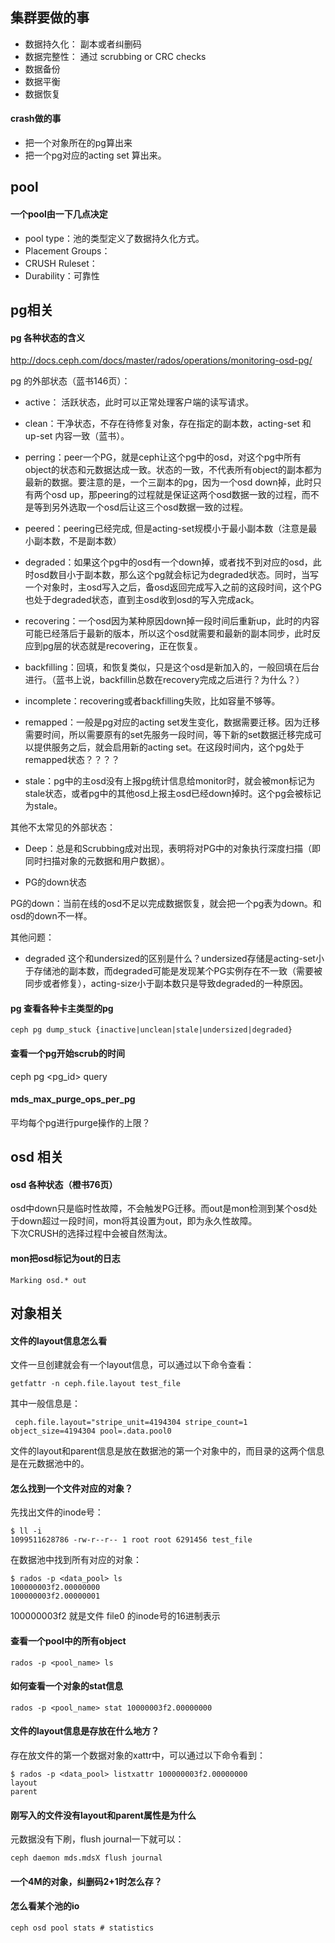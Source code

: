 ## 集群要做的事

 * 数据持久化： 副本或者纠删码
 * 数据完整性： 通过 scrubbing or CRC checks
 * 数据备份
 * 数据平衡
 * 数据恢复
 
#### crash做的事

* 把一个对象所在的pg算出来
* 把一个pg对应的acting set 算出来。

## pool

#### 一个pool由一下几点决定

* pool type：池的类型定义了数据持久化方式。
* Placement Groups：
* CRUSH Ruleset：
* Durability：可靠性




## pg相关
#### pg 各种状态的含义

http://docs.ceph.com/docs/master/rados/operations/monitoring-osd-pg/

pg 的外部状态（蓝书146页）：

* active： 活跃状态，此时可以正常处理客户端的读写请求。

* clean：干净状态，不存在待修复对象，存在指定的副本数，acting-set 和 up-set 内容一致（蓝书）。

* perring：peer一个PG，就是ceph让这个pg中的osd，对这个pg中所有object的状态和元数据达成一致。状态的一致，不代表所有object的副本都为最新的数据。要注意的是，一个三副本的pg，因为一个osd down掉，此时只有两个osd up，那peering的过程就是保证这两个osd数据一致的过程，而不是等到另外选取一个osd后让这三个osd数据一致的过程。

* peered：peering已经完成, 但是acting-set规模小于最小副本数（注意是最小副本数，不是副本数）

* degraded：如果这个pg中的osd有一个down掉，或者找不到对应的osd，此时osd数目小于副本数，那么这个pg就会标记为degraded状态。同时，当写一个对象时，主osd写入之后，备osd返回完成写入之前的这段时间，这个PG也处于degraded状态，直到主osd收到osd的写入完成ack。


* recovering：一个osd因为某种原因down掉一段时间后重新up，此时的内容可能已经落后于最新的版本，所以这个osd就需要和最新的副本同步，此时反应到pg层的状态就是recovering，正在恢复。

* backfilling：回填，和恢复类似，只是这个osd是新加入的，一般回填在后台进行。（蓝书上说，backfillin总数在recovery完成之后进行？为什么？）

* incomplete：recovering或者backfilling失败，比如容量不够等。

* remapped：一般是pg对应的acting set发生变化，数据需要迁移。因为迁移需要时间，所以需要原有的set先服务一段时间，等下新的set数据迁移完成可以提供服务之后，就会启用新的acting set。在这段时间内，这个pg处于remapped状态？？？？

* stale：pg中的主osd没有上报pg统计信息给monitor时，就会被mon标记为stale状态，或者pg中的其他osd上报主osd已经down掉时。这个pg会被标记为stale。

其他不太常见的外部状态：

* Deep：总是和Scrubbing成对出现，表明将对PG中的对象执行深度扫描（即同时扫描对象的元数据和用户数据）。

* PG的down状态

PG的down：当前在线的osd不足以完成数据恢复，就会把一个pg表为down。和osd的down不一样。

其他问题：

* degraded 这个和undersized的区别是什么？undersized存储是acting-set小于存储池的副本数，而degraded可能是发现某个PG实例存在不一致（需要被同步或者修复），acting-size小于副本数只是导致degraded的一种原因。


#### pg 查看各种卡主类型的pg

    ceph pg dump_stuck {inactive|unclean|stale|undersized|degraded}
    
#### 查看一个pg开始scrub的时间

  ceph pg <pg_id> query
  
#### mds_max_purge_ops_per_pg

平均每个pg进行purge操作的上限？

## osd 相关

#### osd 各种状态（橙书76页）

osd中down只是临时性故障，不会触发PG迁移。而out是mon检测到某个osd处于down超过一段时间，mon将其设置为out，即为永久性故障。  
下次CRUSH的选择过程中会被自然淘汰。

#### mon把osd标记为out的日志

    Marking osd.* out


## 对象相关

#### 文件的layout信息怎么看

文件一旦创建就会有一个layout信息，可以通过以下命令查看：

    getfattr -n ceph.file.layout test_file

其中一般信息是：
    
     ceph.file.layout="stripe_unit=4194304 stripe_count=1 object_size=4194304 pool=.data.pool0

文件的layout和parent信息是放在数据池的第一个对象中的，而目录的这两个信息是在元数据池中的。

     
#### 怎么找到一个文件对应的对象？

  先找出文件的inode号：
  
    $ ll -i
    1099511628786 -rw-r--r-- 1 root root 6291456 test_file
  
  在数据池中找到所有对应的对象：
  
    $ rados -p <data_pool> ls
    100000003f2.00000000
    100000003f2.00000001
   
   100000003f2 就是文件 file0 的inode号的16进制表示

#### 查看一个pool中的所有object

    rados -p <pool_name> ls

#### 如何查看一个对象的stat信息
 
    rados -p <pool_name> stat 10000003f2.00000000

#### 文件的layout信息是存放在什么地方？

存在放文件的第一个数据对象的xattr中，可以通过以下命令看到：

    $ rados -p <data_pool> listxattr 100000003f2.00000000
    layout
    parent

#### 刚写入的文件没有layout和parent属性是为什么

元数据没有下刷，flush journal一下就可以：

    ceph daemon mds.mdsX flush journal


#### 一个4M的对象，纠删码2+1时怎么存？

#### 怎么看某个池的io
      
    ceph osd pool stats # statistics
